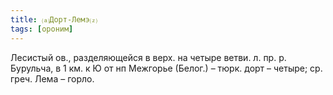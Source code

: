 ```yaml
---
title: ⒜Дорт-Лемэ⒵
tags: [ороним]
---
```


Лесистый ов., разделяющейся в верх. на четыре ветви. л. пр. р. Бурульча, в 1 км.
к Ю от нп Межгорье (Белог.) – тюрк. дорт – четыре; ср. греч. Лема – горло.
